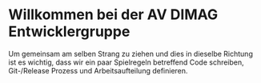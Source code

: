 # Willkommen bei der AV DIMAG Entwicklergruppe

Um gemeinsam am selben Strang zu ziehen und dies in dieselbe Richtung ist es wichtig, dass wir ein paar Spielregeln betreffend Code schreiben, Git-/Release Prozess und Arbeitsaufteilung definieren.

